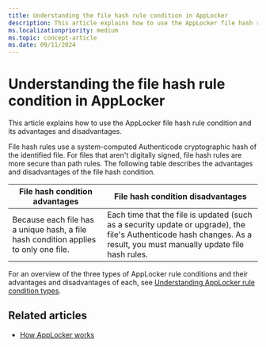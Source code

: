 ```yaml
---
title: Understanding the file hash rule condition in AppLocker
description: This article explains how to use the AppLocker file hash rule condition and its advantages and disadvantages.
ms.localizationpriority: medium
ms.topic: concept-article
ms.date: 09/11/2024
---
```


# Understanding the file hash rule condition in AppLocker

This article explains how to use the AppLocker file hash rule condition and its advantages and disadvantages.

File hash rules use a system-computed Authenticode cryptographic hash of the identified file. For files that aren't digitally signed, file hash rules are more secure than path rules. The following table describes the advantages and disadvantages of the file hash condition.

| File hash condition advantages | File hash condition disadvantages |
| --- | --- |
| Because each file has a unique hash, a file hash condition applies to only one file. | Each time that the file is updated (such as a security update or upgrade), the file's Authenticode hash changes. As a result, you must manually update file hash rules. |

For an overview of the three types of AppLocker rule conditions and their advantages and disadvantages of each, see [Understanding AppLocker rule condition types](understanding-applocker-rule-condition-types.md).

## Related articles

- [How AppLocker works](how-applocker-works-techref.md)
